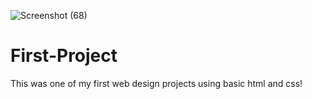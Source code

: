 ![Screenshot (68)](https://user-images.githubusercontent.com/90347734/142733721-b37bc995-5efe-440f-844c-411dec85bfec.png)
# First-Project
This was one of my first web design projects using basic html and css!
